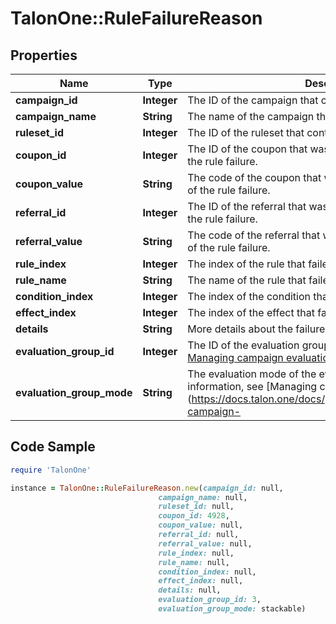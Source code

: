 # TalonOne::RuleFailureReason

## Properties

Name | Type | Description | Notes
------------ | ------------- | ------------- | -------------
**campaign_id** | **Integer** | The ID of the campaign that contains the rule that failed. | 
**campaign_name** | **String** | The name of the campaign that contains the rule that failed. | 
**ruleset_id** | **Integer** | The ID of the ruleset that contains the rule that failed. | 
**coupon_id** | **Integer** | The ID of the coupon that was being evaluated at the time of the rule failure. | [optional] 
**coupon_value** | **String** | The code of the coupon that was being evaluated at the time of the rule failure. | [optional] 
**referral_id** | **Integer** | The ID of the referral that was being evaluated at the time of the rule failure. | [optional] 
**referral_value** | **String** | The code of the referral that was being evaluated at the time of the rule failure. | [optional] 
**rule_index** | **Integer** | The index of the rule that failed within the ruleset. | 
**rule_name** | **String** | The name of the rule that failed within the ruleset. | 
**condition_index** | **Integer** | The index of the condition that failed. | [optional] 
**effect_index** | **Integer** | The index of the effect that failed. | [optional] 
**details** | **String** | More details about the failure. | [optional] 
**evaluation_group_id** | **Integer** | The ID of the evaluation group. For more information, see [Managing campaign evaluation](https://docs.talon.one/docs/product/applications/managing-campaign-evaluation). | [optional] 
**evaluation_group_mode** | **String** | The evaluation mode of the evaluation group. For more information, see [Managing campaign evaluation](https://docs.talon.one/docs/product/applications/managing-campaign- | [optional] 

## Code Sample

```ruby
require 'TalonOne'

instance = TalonOne::RuleFailureReason.new(campaign_id: null,
                                 campaign_name: null,
                                 ruleset_id: null,
                                 coupon_id: 4928,
                                 coupon_value: null,
                                 referral_id: null,
                                 referral_value: null,
                                 rule_index: null,
                                 rule_name: null,
                                 condition_index: null,
                                 effect_index: null,
                                 details: null,
                                 evaluation_group_id: 3,
                                 evaluation_group_mode: stackable)
```


